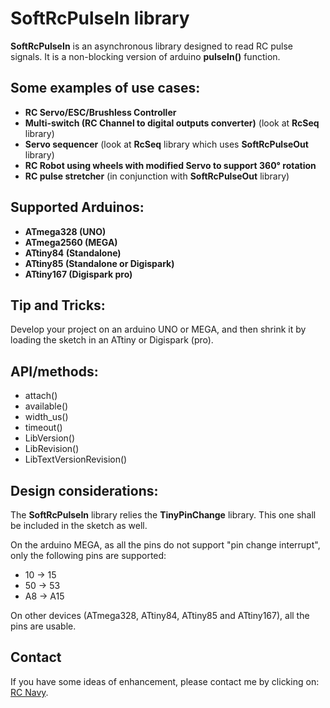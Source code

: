 SoftRcPulseIn library
======================

**SoftRcPulseIn** is an asynchronous library designed to read RC pulse signals. It is a non-blocking version of arduino **pulseIn()** function.

Some examples of use cases:
-------------------------
* **RC Servo/ESC/Brushless Controller**
* **Multi-switch (RC Channel to digital outputs converter)** (look at **RcSeq** library)
* **Servo sequencer** (look at **RcSeq** library which uses **SoftRcPulseOut** library)
* **RC Robot using wheels with modified Servo to support 360° rotation**
* **RC pulse stretcher** (in conjunction with **SoftRcPulseOut** library)

Supported Arduinos:
------------------
* **ATmega328 (UNO)**
* **ATmega2560 (MEGA)**
* **ATtiny84 (Standalone)**
* **ATtiny85 (Standalone or Digispark)**
* **ATtiny167 (Digispark pro)**

Tip and Tricks:
--------------
Develop your project on an arduino UNO or MEGA, and then shrink it by loading the sketch in an ATtiny or Digispark (pro).

API/methods:
-----------
* attach()
* available()
* width_us()
* timeout()
* LibVersion()
* LibRevision()
* LibTextVersionRevision()

Design considerations:
---------------------
The **SoftRcPulseIn** library relies the **TinyPinChange** library. This one shall be included in the sketch as well.

On the arduino MEGA, as all the pins do not support "pin change interrupt", only the following pins are supported:

* 10 -> 15
* 50 -> 53
* A8 -> A15

On other devices (ATmega328, ATtiny84, ATtiny85 and ATtiny167), all the pins are usable.

Contact
-------

If you have some ideas of enhancement, please contact me by clicking on: [RC Navy](http://p.loussouarn.free.fr/contact.html).

